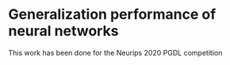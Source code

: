 # Generalization performance of neural networks

This work has been done for the Neurips 2020 PGDL competition
